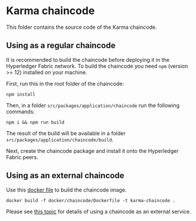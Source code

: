 # Karma chaincode

This folder contains the source code of the Karma chaincode.

## Using as a regular chaincode

It is recommended to build the chaincode before deploying it in the Hyperledger Fabric network. To build the chaincode 
you need `npm` (version >= 12) installed on your machine.

First, run this in the root folder of the chaincode:

```shell
npm install
```
Then, in a folder `src/packages/application/chaincode` run the following commands:
```shell
npm i && npm run build
```

The result of the build will be available in a folder `src/packages/application/chaincode/build`.

Next, create the chaincode package and install it onto the Hyperledger Fabric peers.

## Using as an external chaincode

Use this [docker file](docker/chaincode/Dockerfile) to build the chaincode image. 

```shell
docker build -f docker/chaincode/Dockerfile -t karma-chaincode .
```

Please see [this topic](https://hyperledger-fabric.readthedocs.io/en/release-2.2/cc_launcher.html) for details of using
a chaincode as an external service.
